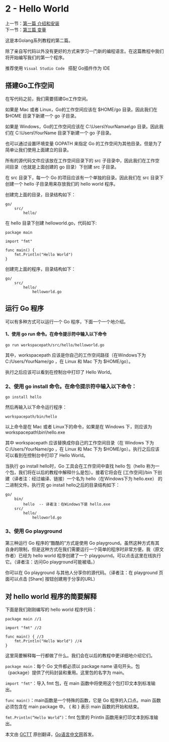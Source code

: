 2 - Hello World
========================

上一节：[第一篇  介绍和安装](/docs/golang_tutorial_01.md)   
下一节：[第三篇  变量](/docs/golang_tutorial_03.md)   

这是本Golang系列教程的第二篇。  

除了亲自写代码以外没有更好的方式来学习一门新的编程语言。在这篇教程中我们将开始编写我们的第一个程序。  

推荐使用 `Visual Studio Code ` 搭配 Go插件作为 IDE  

## 搭建Go工作空间  

在写代码之前，我们需要搭建Go工作空间。  

如果是 Mac 或者 Linux，Go的工作空间应该在 $HOME/go 目录。因此我们在 $HOME 目录下新建一个 go 子目录。  

如果是 Windows，Go的工作空间应该在 C:\Users\YourNamae\go 目录。因此我们在 C:\Users\YourName 目录下新建一个 go 子目录。  

也可以通过设置环境变量 GOPATH 来指定 Go 的工作空间为其他目录。但是为了简单让我们使用上面建立的目录。  

所有的源代码文件应该放在工作空间目录下的 src 子目录中，因此我们在工作空间目录（也就是上面创建的 go 目录）下创建 src 子目录。  

在 src 目录下，每一个 Go 的项目应该有一个单独的目录。因此我们在 src 目录下创建一个 hello 子目录用来存放我们的 hello world 程序。  

创建完上面的目录，目录结构如下：  

```golang
go/
    src/
        hello/
```

在 hello 目录下创建 helloworld.go，代码如下:  

```golang
package main

import "fmt"

func main() {  
    fmt.Println("Hello World")
}
```

创建完上面的程序，目录结构如下：  

```golang
go/
    src/
        hello/
            helloworld.go
```

## 运行 Go 程序  

可以有多种方式可以运行一个 Go 程序，下面一个一个地介绍。  

####  1、使用 go run 命令。在命令提示符中输入以下命令  

```golang
go run workspacepath/src/hello/helloworld.go
```

其中，workspacepath 应该是你自己的工作空间路径（在Windows下为 C:/Users/YourName/go ，在 Linux 和 Mac 下为 $HOME/go）。  

执行之后应该可以看到在控制台中打印了 Hello World。  

### 2、使用 go install 命令。在命令提示符中输入以下命令：  

```golang
go install hello
```

然后再输入以下命令运行程序：  

```golang
workspacepath/bin/hello
```

以上命令是在 Mac 或者 Linux下的命令，如果是在 Windows 下，则应该为 workspacepath\bin\hello.exe  

其中 workspacepath 应该替换成你自己的工作空间目录（在 Windows 下为 C:/Users/YourName/go ，在 Linux 和 Mac 下为 $HOME/go）。执行之后应该可以看到在控制台中打印了 Hello World。   

当执行 go install hello时，Go 工具会在工作空间中查找 hello 包（hello 称为一个包，我们将在以后的教程中解释什么是包）。接着它将会在 [工作空间]/bin 下创建（译者注：经过编译、链接）一个名为 hello（在Windows下为 hello.exe） 的二进制文件。执行完 go install hello之后的目录结构如下：  

```golang
go/
    bin/
        hello  -- 译者注：在Windows下是 hello.exe
    src/
        hello/
            helloworld.go
```

### 3、使用 Go playground

第三种运行 Go 程序的“酷酷的”方式是使用 Go playground。虽然这种方式有其自身的限制，但是这种方式在我们需要运行一个简单的程序时非常方便。我（原文作者）已经为 hello world 程序创建了一个 playgournd。可以点击这里在线执行它。（译者注：访问Go playground可能被墙。）  

你可以在 Go playground 与其他人分享你的源代码。（译者注：在 playground 页面可以点击 [Share] 按钮创建用于分享的URL）  

## 对 hello world 程序的简要解释

下面是我们刚刚编写的 hello world 程序代码：  

```golang
package main //1

import "fmt" //2

func main() { //3  
    fmt.Println("Hello World") //4
}
```

这里简要解释每一行都做了什么。我们会在以后的教程中更详细地介绍它们。  

`package main`：每个 Go 文件都必须以 package name 语句开头。包（package）提供了代码封装和重用。这里包的名字为 main。  

`import "fmt"`：导入 fmt 包，在 main 函数中将使用这个包打印文本到标准输出。  

`func main()`：main函数是一个特殊的函数，它是 Go 程序的入口点。main 函数必须包含在 main package 中。 { 和 } 表示 main 函数的开始和结束。  

`fmt.Println(“Hello World”)`：fmt 包里的 Println 函数用来打印文本到标准输出。  

本文由 [GCTT](https://github.com/studygolang/GCTT) 原创翻译，[Go语言中文网](https://studygolang.com/)首发。
